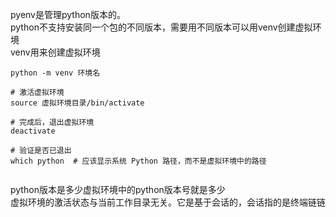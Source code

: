 pyenv是管理python版本的。     
python不支持安装同一个包的不同版本，需要用不同版本可以用venv创建虚拟环境     
venv用来创建虚拟环境     
```
python -m venv 环境名     

# 激活虚拟环境    
source 虚拟环境目录/bin/activate    

# 完成后，退出虚拟环境   
deactivate   

# 验证是否已退出  
which python  # 应该显示系统 Python 路径，而不是虚拟环境中的路径  
  

```

python版本是多少虚拟环境中的python版本号就是多少      
虚拟环境的激活状态与当前工作目录无关。它是基于会话的，会话指的是终端链链     
